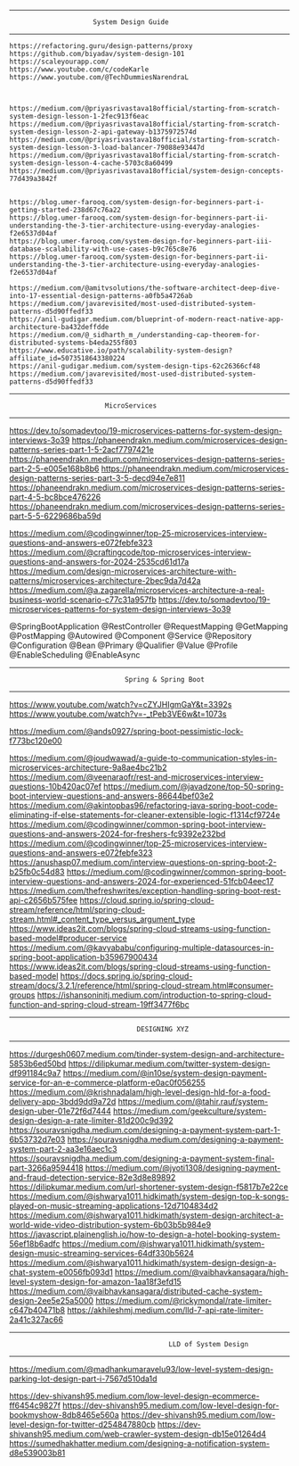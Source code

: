 **************************************************************************************************************
                         System Design Guide 
**************************************************************************************************************
    https://refactoring.guru/design-patterns/proxy
    https://github.com/biyadav/system-design-101
    https://scaleyourapp.com/
    https://www.youtube.com/c/codeKarle
    https://www.youtube.com/@TechDummiesNarendraL



    https://medium.com/@priyasrivastava18official/starting-from-scratch-system-design-lesson-1-2fec913f6eac
    https://medium.com/@priyasrivastava18official/starting-from-scratch-system-design-lesson-2-api-gateway-b1375972574d
    https://medium.com/@priyasrivastava18official/starting-from-scratch-system-design-lesson-3-load-balancer-79088e93447d
    https://medium.com/@priyasrivastava18official/starting-from-scratch-system-design-lesson-4-cache-5703c8a60499
    https://medium.com/@priyasrivastava18official/system-design-concepts-77d439a3842f


    https://blog.umer-farooq.com/system-design-for-beginners-part-i-getting-started-238d67c76a22
    https://blog.umer-farooq.com/system-design-for-beginners-part-ii-understanding-the-3-tier-architecture-using-everyday-analogies-f2e6537d04af
    https://blog.umer-farooq.com/system-design-for-beginners-part-iii-database-scalability-with-use-cases-b9c765c8e76
    https://blog.umer-farooq.com/system-design-for-beginners-part-ii-understanding-the-3-tier-architecture-using-everyday-analogies-f2e6537d04af

    https://medium.com/@amitvsolutions/the-software-architect-deep-dive-into-17-essential-design-patterns-a0fb5a4726ab
    https://medium.com/javarevisited/most-used-distributed-system-patterns-d5d90ffedf33
    https://anil-gudigar.medium.com/blueprint-of-modern-react-native-app-architecture-ba432deffdde
    https://medium.com/@_sidharth_m_/understanding-cap-theorem-for-distributed-systems-b4eda255f803
    https://www.educative.io/path/scalability-system-design?affiliate_id=5073518643380224
    https://anil-gudigar.medium.com/system-design-tips-62c26366cf48
    https://medium.com/javarevisited/most-used-distributed-system-patterns-d5d90ffedf33




**************************************************************************************************************
                            MicroServices
**************************************************************************************************************

   https://dev.to/somadevtoo/19-microservices-patterns-for-system-design-interviews-3o39
   https://phaneendrakn.medium.com/microservices-design-patterns-series-part-1-5-2acf7797421e
   https://phaneendrakn.medium.com/microservices-design-patterns-series-part-2-5-e005e168b8b6
   https://phaneendrakn.medium.com/microservices-design-patterns-series-part-3-5-decd94e7e811
   https://phaneendrakn.medium.com/microservices-design-patterns-series-part-4-5-bc8bce476226
   https://phaneendrakn.medium.com/microservices-design-patterns-series-part-5-5-6229686ba59d

   https://medium.com/@codingwinner/top-25-microservices-interview-questions-and-answers-e072febfe323
   https://medium.com/@craftingcode/top-microservices-interview-questions-and-answers-for-2024-2535cd61d17a
   https://medium.com/design-microservices-architecture-with-patterns/microservices-architecture-2bec9da7d42a
   https://medium.com/@a.zagarella/microservices-architecture-a-real-business-world-scenario-c77c31a957fb
   https://dev.to/somadevtoo/19-microservices-patterns-for-system-design-interviews-3o39

@SpringBootApplication
 @RestController
 @RequestMapping
 @GetMapping
 @PostMapping
 @Autowired
 @Component
 @Service
 @Repository
 @Configuration
 @Bean
 @Primary
 @Qualifier
 @Value
 @Profile
 @EnableScheduling
 @EnableAsync



************************************************************************************************************************************

                                 Spring & Spring Boot 
************************************************************************************************************************************

   https://www.youtube.com/watch?v=cZYJHIgmGaY&t=3392s
   https://www.youtube.com/watch?v=-_tPeb3VE6w&t=1073s

   https://medium.com/@ands0927/spring-boot-pessimistic-lock-f773bc120e00


   https://medium.com/@joudwawad/a-guide-to-communication-styles-in-microservices-architecture-9a8ae4bc21b2
   https://medium.com/@veenaraofr/rest-and-microservices-interview-questions-10b420ac07ef
   https://medium.com/@javadzone/top-50-spring-boot-interview-questions-and-answers-86644bef03e2
   https://medium.com/@akintopbas96/refactoring-java-spring-boot-code-eliminating-if-else-statements-for-cleaner-extensible-logic-f1314cf9724e
   https://medium.com/@codingwinner/common-spring-boot-interview-questions-and-answers-2024-for-freshers-fc9392e232bd
   https://medium.com/@codingwinner/top-25-microservices-interview-questions-and-answers-e072febfe323
   https://anushasp07.medium.com/interview-questions-on-spring-boot-2-b25fb0c54d83
   https://medium.com/@codingwinner/common-spring-boot-interview-questions-and-answers-2024-for-experienced-51fcb04eec17
   https://medium.com/thefreshwrites/exception-handling-spring-boot-rest-api-c2656b575fee
   https://cloud.spring.io/spring-cloud-stream/reference/html/spring-cloud-stream.html#_content_type_versus_argument_type
   https://www.ideas2it.com/blogs/spring-cloud-streams-using-function-based-model#producer-service
   https://medium.com/@kavyababu/configuring-multiple-datasources-in-spring-boot-application-b35967900434
   https://www.ideas2it.com/blogs/spring-cloud-streams-using-function-based-model
   https://docs.spring.io/spring-cloud-stream/docs/3.2.1/reference/html/spring-cloud-stream.html#consumer-groups
   https://ishansoninitj.medium.com/introduction-to-spring-cloud-function-and-spring-cloud-stream-19ff3477f6bc









*********************************************************************************************************************
                                    DESIGNING XYZ
*********************************************************************************************************************
  https://durgesh0607.medium.com/tinder-system-design-and-architecture-5853b6ed50bd
  https://dilipkumar.medium.com/twitter-system-design-df991184c9a7
  https://medium.com/@in10se/system-design-payment-service-for-an-e-commerce-platform-e0ac0f056255
  https://medium.com/@krishnadalam/high-level-design-hld-for-a-food-delivery-app-3bdd9dd9a72d
  https://medium.com/@tahir.rauf/system-design-uber-01e72f6d7444
  https://medium.com/geekculture/system-design-design-a-rate-limiter-81d200c9d392
  https://souravsnigdha.medium.com/designing-a-payment-system-part-1-6b53732d7e03
  https://souravsnigdha.medium.com/designing-a-payment-system-part-2-aa3e16aec1c3
  https://souravsnigdha.medium.com/designing-a-payment-system-final-part-3266a9594418
  https://medium.com/@jyoti1308/designing-payment-and-fraud-detection-service-82e3d8e89892
  https://dilipkumar.medium.com/url-shortener-system-design-f5817b7e22ce
  https://medium.com/@ishwarya1011.hidkimath/system-design-top-k-songs-played-on-music-streaming-applications-12d7104834d2
  https://medium.com/@ishwarya1011.hidkimath/system-design-architect-a-world-wide-video-distribution-system-6b03b5b984e9
  https://javascript.plainenglish.io/how-to-design-a-hotel-booking-system-56ef18b6adfc
  https://medium.com/@ishwarya1011.hidkimath/system-design-music-streaming-services-64df330b5624
  https://medium.com/@ishwarya1011.hidkimath/system-design-design-a-chat-system-e0056fb093d1
  https://medium.com/@vaibhavkansagara/high-level-system-design-for-amazon-1aa18f3efd15
  https://medium.com/@vaibhavkansagara/distributed-cache-system-design-2ee5e25a5000
  https://medium.com/@rickymondal/rate-limiter-c647b40471b8
  https://akhileshmj.medium.com/lld-7-api-rate-limiter-2a41c327ac66















************************************************************************************************************************
                                            LLD of System Design 
*************************************************************************************************************************

  https://medium.com/@madhankumaravelu93/low-level-system-design-parking-lot-design-part-i-7567d510da1d

  https://dev-shivansh95.medium.com/low-level-design-ecommerce-ff6454c9827f
  https://dev-shivansh95.medium.com/low-level-design-for-bookmyshow-8db8465e560a
  https://dev-shivansh95.medium.com/low-level-design-for-twitter-d254847880cb
  https://dev-shivansh95.medium.com/web-crawler-system-design-db15e01264d4
  https://sumedhakhatter.medium.com/designing-a-notification-system-d8e539003b81

